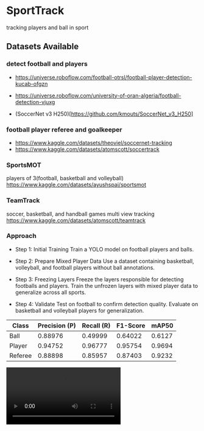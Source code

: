 # SportTrack
tracking players and ball in sport

## Datasets Available
### detect football and players
* https://universe.roboflow.com/football-otrsl/football-player-detection-kucab-ofgzn
* https://universe.roboflow.com/university-of-oran-algeria/football-detection-vjuxg

* (SoccerNet v3 H250)[https://github.com/kmouts/SoccerNet_v3_H250]
### football player referee and goalkeeper
* https://www.kaggle.com/datasets/theoviel/soccernet-tracking
* https://www.kaggle.com/datasets/atomscott/soccertrack

### SportsMOT
players of 3(football, basketball and volleyball)
https://www.kaggle.com/datasets/ayushspai/sportsmot

### TeamTrack
soccer, basketball, and handball games
multi view tracking
https://www.kaggle.com/datasets/atomscott/teamtrack


### Approach
* Step 1: Initial Training
Train a YOLO model on football players and balls.

* Step 2: Prepare Mixed Player Data
Use a dataset containing basketball, volleyball, and football players without ball annotations.

* Step 3: Freezing Layers
Freeze the layers responsible for detecting footballs and players.
Train the unfrozen layers with mixed player data to generalize across all sports.

* Step 4: Validate
Test on football to confirm detection quality.
Evaluate on basketball and volleyball players for generalization.


| Class      | Precision (P) | Recall (R) | F1-Score | mAP50 |
|------------|---------------|------------|----------|-------|
| Ball       | 0.88976       | 0.49999    | 0.64022  | 0.6127|
| Player     | 0.94752       | 0.96777    | 0.95754  | 0.9694|
| Referee    | 0.88898       | 0.85957    | 0.87403  | 0.9232|



<video controls>
  <source src="assets/.mp4" type="video/mp4">
  Your browser does not support the video tag.
</video>